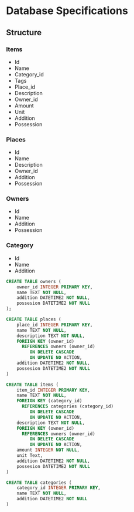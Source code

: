 # Database Specifications
## Structure
### Items
- Id
- Name
- Category_id
- Tags
- Place_id
- Description
- Owner_id
- Amount
- Unit
- Addition
- Possession

### Places
- Id
- Name
- Description
- Owner_id
- Addition
- Possession

### Owners
- Id
- Name
- Addition
- Possession

### Category
- Id
- Name
- Addition

``` sql
CREATE TABLE owners (
    owner_id INTEGER PRIMARY KEY,
    name TEXT NOT NULL,
    addition DATETIME2 NOT NULL,
    possesion DATETIME2 NOT NULL
);

CREATE TABLE places (
    place_id INTEGER PRIMARY KEY,
    name TEXT NOT NULL,
    description TEXT NOT NULL,
    FOREIGN KEY (owner_id) 
      REFERENCES owners (owner_id) 
         ON DELETE CASCADE 
         ON UPDATE NO ACTION,
    addition DATETIME2 NOT NULL,
    possesion DATETIME2 NOT NULL
)

CREATE TABLE items (
    item_id INTEGER PRIMARY KEY,
    name TEXT NOT NULL,
    FOREIGN KEY (category_id) 
      REFERENCES categories (category_id) 
         ON DELETE CASCADE 
         ON UPDATE NO ACTION,
    description TEXT NOT NULL,
    FOREIGN KEY (owner_id) 
      REFERENCES owners (owner_id) 
         ON DELETE CASCADE 
         ON UPDATE NO ACTION,
    amount INTEGER NOT NULL,
    unit Text,
    addition DATETIME2 NOT NULL,
    possesion DATETIME2 NOT NULL
)

CREATE TABLE categories (
    category_id INTEGER PRIMARY KEY,
    name TEXT NOT NULL,
    addition DATETIME2 NOT NULL
)
```